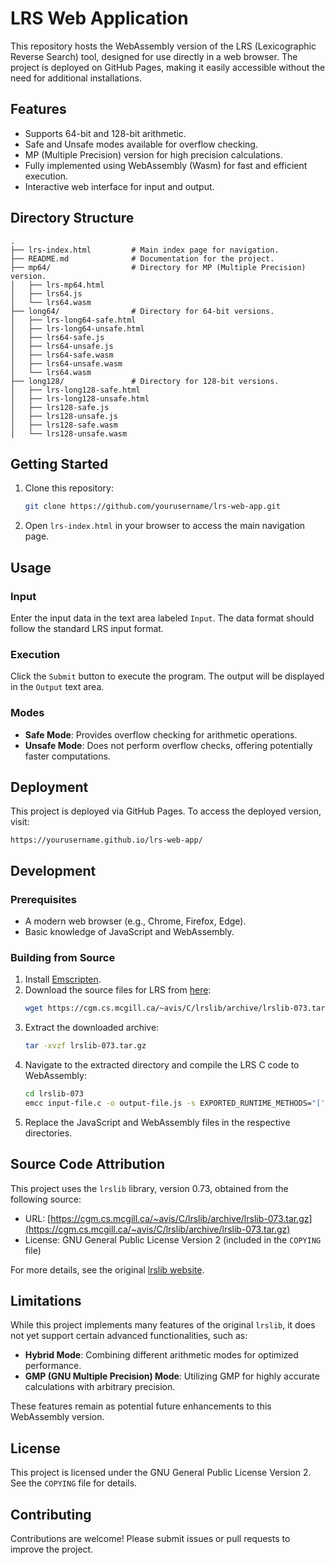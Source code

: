 # LRS Web Application

This repository hosts the WebAssembly version of the LRS (Lexicographic Reverse Search) tool, designed for use directly in a web browser. The project is deployed on GitHub Pages, making it easily accessible without the need for additional installations.

## Features

- Supports 64-bit and 128-bit arithmetic.
- Safe and Unsafe modes available for overflow checking.
- MP (Multiple Precision) version for high precision calculations.
- Fully implemented using WebAssembly (Wasm) for fast and efficient execution.
- Interactive web interface for input and output.

## Directory Structure

```
.
├── lrs-index.html         # Main index page for navigation.
├── README.md              # Documentation for the project.
├── mp64/                  # Directory for MP (Multiple Precision) version.
│   ├── lrs-mp64.html
│   ├── lrs64.js
│   └── lrs64.wasm
├── long64/                # Directory for 64-bit versions.
│   ├── lrs-long64-safe.html
│   ├── lrs-long64-unsafe.html
│   ├── lrs64-safe.js
│   ├── lrs64-unsafe.js
│   ├── lrs64-safe.wasm
│   ├── lrs64-unsafe.wasm
│   └── lrs64.wasm
├── long128/               # Directory for 128-bit versions.
│   ├── lrs-long128-safe.html
│   ├── lrs-long128-unsafe.html
│   ├── lrs128-safe.js
│   ├── lrs128-unsafe.js
│   ├── lrs128-safe.wasm
│   └── lrs128-unsafe.wasm
```

## Getting Started

1. Clone this repository:
   ```bash
   git clone https://github.com/yourusername/lrs-web-app.git
   ```

2. Open `lrs-index.html` in your browser to access the main navigation page.

## Usage

### Input

Enter the input data in the text area labeled `Input`. The data format should follow the standard LRS input format.

### Execution

Click the `Submit` button to execute the program. The output will be displayed in the `Output` text area.

### Modes

- **Safe Mode**: Provides overflow checking for arithmetic operations.
- **Unsafe Mode**: Does not perform overflow checks, offering potentially faster computations.

## Deployment

This project is deployed via GitHub Pages. To access the deployed version, visit:

```
https://yourusername.github.io/lrs-web-app/
```

## Development

### Prerequisites

- A modern web browser (e.g., Chrome, Firefox, Edge).
- Basic knowledge of JavaScript and WebAssembly.

### Building from Source

1. Install [Emscripten](https://emscripten.org/).
2. Download the source files for LRS from [here](https://cgm.cs.mcgill.ca/~avis/C/lrslib/archive/lrslib-073.tar.gz):
   ```bash
   wget https://cgm.cs.mcgill.ca/~avis/C/lrslib/archive/lrslib-073.tar.gz
   ```
3. Extract the downloaded archive:
   ```bash
   tar -xvzf lrslib-073.tar.gz
   ```
4. Navigate to the extracted directory and compile the LRS C code to WebAssembly:
   ```bash
   cd lrslib-073
   emcc input-file.c -o output-file.js -s EXPORTED_RUNTIME_METHODS="['FS', 'callMain']" -s ENVIRONMENT="web" -s ALLOW_MEMORY_GROWTH=1
   ```
5. Replace the JavaScript and WebAssembly files in the respective directories.

## Source Code Attribution

This project uses the `lrslib` library, version 0.73, obtained from the following source:

- URL: [https://cgm.cs.mcgill.ca/~avis/C/lrslib/archive/lrslib-073.tar.gz](https://cgm.cs.mcgill.ca/~avis/C/lrslib/archive/lrslib-073.tar.gz)
- License: GNU General Public License Version 2 (included in the `COPYING` file)

For more details, see the original [lrslib website](https://cgm.cs.mcgill.ca/~avis/C/lrs.html).

## Limitations

While this project implements many features of the original `lrslib`, it does not yet support certain advanced functionalities, such as:

- **Hybrid Mode**: Combining different arithmetic modes for optimized performance.
- **GMP (GNU Multiple Precision) Mode**: Utilizing GMP for highly accurate calculations with arbitrary precision.

These features remain as potential future enhancements to this WebAssembly version.

## License

This project is licensed under the GNU General Public License Version 2. See the `COPYING` file for details.

## Contributing

Contributions are welcome! Please submit issues or pull requests to improve the project.

